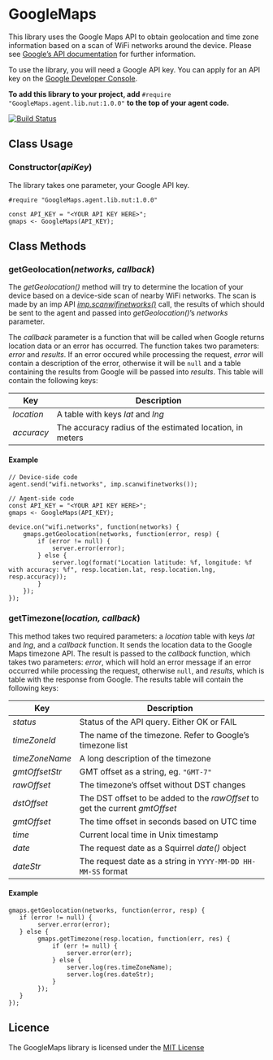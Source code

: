# GoogleMaps

This library uses the Google Maps API to obtain geolocation and time zone information based on a scan of WiFi networks around the device. Please see [Google’s API documentation](https://developers.google.com/maps/web-services/) for further information.

To use the library, you will need a Google API key. You can apply for an API key on the [Google Developer Console](https://console.developers.google.com/apis/credentials).

**To add this library to your project, add** `#require "GoogleMaps.agent.lib.nut:1.0.0"` **to the top of your agent code.**

[![Build Status](https://travis-ci.org/electricimp/GoogleMaps.svg?branch=master)](https://travis-ci.org/electricimp/GoogleMaps)
 
## Class Usage

### Constructor(*apiKey*)

The library takes one parameter, your Google API key.

```
#require "GoogleMaps.agent.lib.nut:1.0.0"

const API_KEY = "<YOUR API KEY HERE>";
gmaps <- GoogleMaps(API_KEY);
```

## Class Methods

### getGeolocation(*networks, callback*)

The *getGeolocation()* method will try to determine the location of your device based on a device-side scan of nearby WiFi networks. The scan is made by an imp API [*imp.scanwifinetworks()*](https://electricimp.com/docs/api/imp/scanwifinetworks/) call, the results of which should be sent to the agent and passed into *getGeolocation()*’s *networks* parameter.

The *callback* parameter is a function that will be called when Google returns location data or an error has occurred. The function takes two parameters: *error* and *results*. If an error occured while processing the request, *error* will contain a description of the error, otherwise it will be `null` and a table containing the results from Google will be passed into *results*. This table will contain the following keys:

| Key        | Description                                                |
| ---------- | ---------------------------------------------------------- |
| *location* | A table with keys *lat* and *lng*                          |
| *accuracy* | The accuracy radius of the estimated location, in meters   |

#### Example

```
// Device-side code
agent.send("wifi.networks", imp.scanwifinetworks());
```

```
// Agent-side code
const API_KEY = "<YOUR API KEY HERE>";
gmaps <- GoogleMaps(API_KEY);

device.on("wifi.networks", function(networks) {
    gmaps.getGeolocation(networks, function(error, resp) {
        if (error != null) {
            server.error(error);
        } else {
            server.log(format("Location latitude: %f, longitude: %f with accuracy: %f", resp.location.lat, resp.location.lng, resp.accuracy));
        }
    });
});
```

### getTimezone(*location, callback*)

This method takes two required parameters: a *location* table with keys *lat* and *lng*, and a *callback* function. It sends the location data to the Google Maps timezone API. The result is passed to the *callback* function, which takes two parameters: *error*, which will hold an error message if an error occurred while processing the request, otherwise `null`, and *results*, which is table with the response from Google. The results table will contain the following keys:

| Key          | Description                                                               |
| ------------ | ------------------------------------------------------------------------- |
| *status*       | Status of the API query. Either OK or FAIL                              |
| *timeZoneId*   | The name of the timezone. Refer to Google’s timezone list                    |
| *timeZoneName* | A long description of the timezone                                     |
| *gmtOffsetStr* | GMT offset as a string, eg. `"GMT-7"`                                           |
| *rawOffset*    | The timezone’s offset without DST changes                                |
| *dstOffset*    | The DST offset to be added to the *rawOffset* to get the current *gmtOffset*  |
| *gmtOffset*    | The time offset in seconds based on UTC time                             |
| *time*         | Current local time in Unix timestamp                                     |
| *date*         | The request date as a Squirrel *date()* object                            |
| *dateStr*      | The request date as a string in `YYYY-MM-DD HH-MM-SS` format             |

#### Example

```
gmaps.getGeolocation(networks, function(error, resp) {
   if (error != null) {
        server.error(error);
   } else {
        gmaps.getTimezone(resp.location, function(err, res) {
            if (err != null) {
                server.error(err);
            } else {
                server.log(res.timeZoneName);
                server.log(res.dateStr);
            }
        });
   }
});
```

## Licence

The GoogleMaps library is licensed under the [MIT License](./LICENSE)
